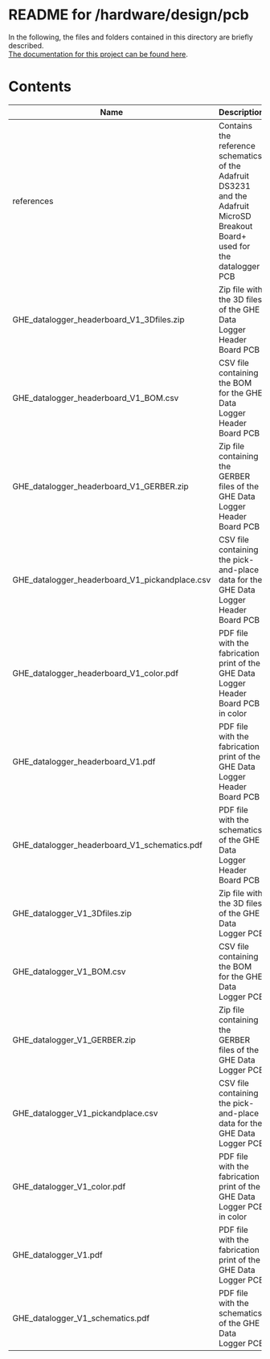 <h1>README for /hardware/design/pcb</h1>
<p>
In the following, the files and folders contained in this directory are briefly described.
<br>
<a href="https://global-health-engineering.github.io/pre-cleaning-system-design-for-HDPE-bottles/">The documentation for this project can be found here</a>.
</b>
<br>
</p>

# Contents

| Name      | Description |
| ----------- | ----------- |
| references | Contains the reference schematics of the Adafruit DS3231 and the Adafruit MicroSD Breakout Board+ used for the datalogger PCB |
| GHE_datalogger_headerboard_V1_3Dfiles.zip   | Zip file with the 3D files of the GHE Data Logger Header Board PCB |
| GHE_datalogger_headerboard_V1_BOM.csv   | CSV file containing the BOM for the GHE Data Logger Header Board PCB |
| GHE_datalogger_headerboard_V1_GERBER.zip   | Zip file containing the GERBER files of the GHE Data Logger Header Board PCB |
| GHE_datalogger_headerboard_V1_pickandplace.csv   | CSV file containing the pick-and-place data for the GHE Data Logger Header Board PCB |
| GHE_datalogger_headerboard_V1_color.pdf  | PDF file with the fabrication print of the GHE Data Logger Header Board PCB in color |
| GHE_datalogger_headerboard_V1.pdf  | PDF file with the fabrication print of the GHE Data Logger Header Board PCB |
| GHE_datalogger_headerboard_V1_schematics.pdf  | PDF file with the schematics of the GHE Data Logger Header Board PCB |
| GHE_datalogger_V1_3Dfiles.zip   | Zip file with the 3D files of the GHE Data Logger PCB |
| GHE_datalogger_V1_BOM.csv   | CSV file containing the BOM for the GHE Data Logger PCB |
| GHE_datalogger_V1_GERBER.zip   | Zip file containing the GERBER files of the GHE Data Logger PCB |
| GHE_datalogger_V1_pickandplace.csv   | CSV file containing the pick-and-place data for the GHE Data Logger PCB |
| GHE_datalogger_V1_color.pdf  | PDF file with the fabrication print of the GHE Data Logger PCB in color |
| GHE_datalogger_V1.pdf  | PDF file with the fabrication print of the GHE Data Logger PCB |
| GHE_datalogger_V1_schematics.pdf  | PDF file with the schematics of the GHE Data Logger PCB |